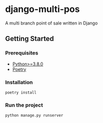 
# django-multi-pos
A multi branch point of sale written in Django

## Getting Started
### Prerequisites
 - [Python>=3.8.0](https://www.python.org/downloads/release/python-380/)
 - [Poetry](https://pypi.org/project/poetry/)
 
### Installation

    poetry install
    
### Run the project

    python manage.py runserver
